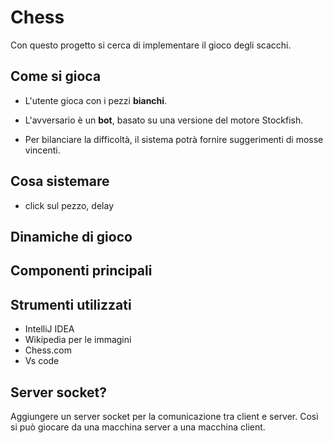 # Chess
Con questo progetto si cerca di implementare il gioco degli scacchi.

## Come si gioca
- L'utente gioca con i pezzi **bianchi**.

- L'avversario è un **bot**, basato su una versione del motore Stockfish.

- Per bilanciare la difficoltà, il sistema potrà fornire suggerimenti di mosse vincenti.

## Cosa sistemare
- click sul pezzo, delay

## Dinamiche di gioco

## Componenti principali

## Strumenti utilizzati
- IntelliJ IDEA
- Wikipedia per le immagini
- Chess.com 
- Vs code


## Server socket?
Aggiungere un server socket per la comunicazione tra client e server.
Così si può giocare da una macchina server a una macchina client.


